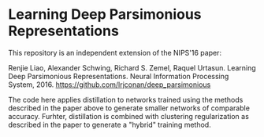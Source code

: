# Learning Deep Parsimonious Representations

This repository is an independent extension of the NIPS'16 paper:

Renjie Liao, Alexander Schwing, Richard S. Zemel, Raquel Urtasun. Learning Deep Parsimonious Representations. Neural Information Processing System, 2016. https://github.com/lrjconan/deep_parsimonious

The code here applies distillation to networks trained using the methods described in the paper above to generate smaller networks of comparable accuracy. Furhter, distillation is combined with clustering regularization as described in the paper to generate a "hybrid" training method. 